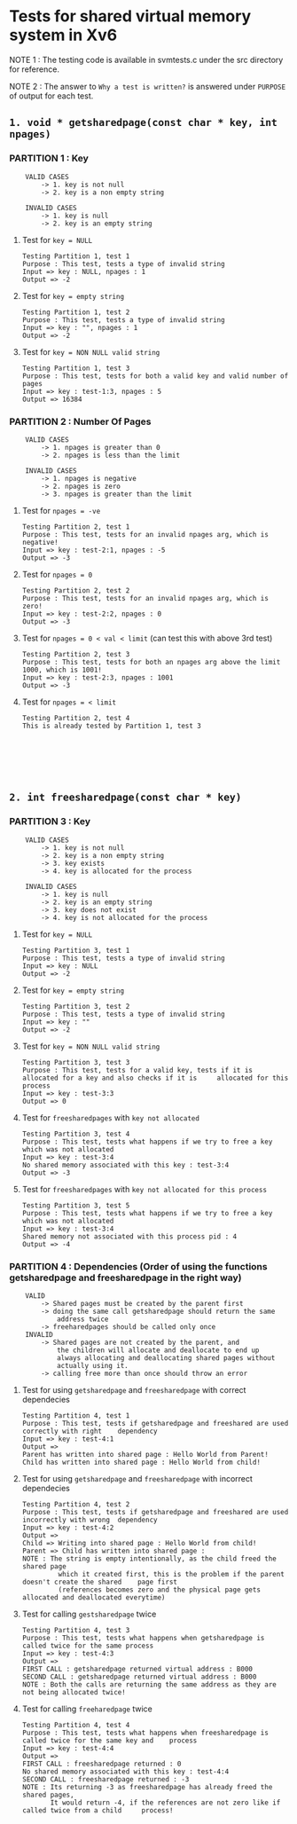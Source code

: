 
# Tests for shared virtual memory system in Xv6

NOTE 1 : The testing code is available in svmtests.c under the src directory for reference.

NOTE 2 : The answer to ```Why a test is written?``` is answered under ```PURPOSE``` of output for each test. 

## ```1. void * getsharedpage(const char * key, int npages)```

### PARTITION 1 : Key
```
    VALID CASES
        -> 1. key is not null
        -> 2. key is a non empty string
    
    INVALID CASES
        -> 1. key is null
        -> 2. key is an empty string
```
1) Test for ```key = NULL```
    ```
    Testing Partition 1, test 1
    Purpose : This test, tests a type of invalid string
    Input => key : NULL, npages : 1
    Output => -2

    ```
1) Test for ```key = empty string```
    ```
    Testing Partition 1, test 2
    Purpose : This test, tests a type of invalid string
    Input => key : "", npages : 1
    Output => -2
    ```
1) Test for ```key = NON NULL valid string```
    ```
    Testing Partition 1, test 3
    Purpose : This test, tests for both a valid key and valid number of pages
    Input => key : test-1:3, npages : 5
    Output => 16384
    ```

### PARTITION 2 : Number Of Pages
```
    VALID CASES
        -> 1. npages is greater than 0
        -> 2. npages is less than the limit
    
    INVALID CASES
        -> 1. npages is negative
        -> 2. npages is zero
        -> 3. npages is greater than the limit
```

1) Test for ```npages = -ve```
    ```
    Testing Partition 2, test 1
    Purpose : This test, tests for an invalid npages arg, which is negative!
    Input => key : test-2:1, npages : -5
    Output => -3
    ```
1) Test for ```npages = 0```
    ```
    Testing Partition 2, test 2
    Purpose : This test, tests for an invalid npages arg, which is zero!
    Input => key : test-2:2, npages : 0
    Output => -3
    ```
1) Test for ```npages = 0 < val < limit``` (can test this with above 3rd test)
    ```
    Testing Partition 2, test 3
    Purpose : This test, tests for both an npages arg above the limit 1000, which is 1001!
    Input => key : test-2:3, npages : 1001
    Output => -3
    ```
1) Test for ```npages = < limit```
    ```
    Testing Partition 2, test 4
    This is already tested by Partition 1, test 3
    ```
<br/><br/><br/><br/>
## ```2. int freesharedpage(const char * key)```

### PARTITION 3 : Key
```
    VALID CASES
        -> 1. key is not null
        -> 2. key is a non empty string
        -> 3. key exists
        -> 4. key is allocated for the process

    INVALID CASES
        -> 1. key is null
        -> 2. key is an empty string
        -> 3. key does not exist
        -> 4. key is not allocated for the process
```

1) Test for ```key = NULL```
    ```
    Testing Partition 3, test 1
    Purpose : This test, tests a type of invalid string
    Input => key : NULL
    Output => -2
    ```
1) Test for ```key = empty string```
    ```
    Testing Partition 3, test 2
    Purpose : This test, tests a type of invalid string
    Input => key : ""
    Output => -2
    ```
1) Test for ```key = NON NULL valid string```
    ```
    Testing Partition 3, test 3
    Purpose : This test, tests for a valid key, tests if it is allocated for a key and also checks if it is     allocated for this process
    Input => key : test-3:3
    Output => 0
    ```
1) Test for ```freesharedpages``` with ```key not allocated```
    ```
    Testing Partition 3, test 4
    Purpose : This test, tests what happens if we try to free a key which was not allocated
    Input => key : test-3:4
    No shared memory associated with this key : test-3:4
    Output => -3
    ```
1) Test for ```freesharedpages``` with ```key not allocated for this process```
    ```
    Testing Partition 3, test 5
    Purpose : This test, tests what happens if we try to free a key which was not allocated
    Input => key : test-3:4
    Shared memory not associated with this process pid : 4
    Output => -4
    ```


### PARTITION 4 : Dependencies (Order of using the functions getsharedpage and freesharedpage in the right way)
```
    VALID
        -> Shared pages must be created by the parent first
        -> doing the same call getsharedpage should return the same 
            address twice
        -> freeharedpages should be called only once
    INVALID
        -> Shared pages are not created by the parent, and 
            the children will allocate and deallocate to end up
            always allocating and deallocating shared pages without
            actually using it.
        -> calling free more than once should throw an error
```

1) Test for using ```getsharedpage``` and ```freesharedpage``` with correct dependecies
    ```
    Testing Partition 4, test 1
    Purpose : This test, tests if getsharedpage and freeshared are used correctly with right    dependency
    Input => key : test-4:1
    Output => 
    Parent has written into shared page : Hello World from Parent!
    Child has written into shared page : Hello World from child!
    ```
1) Test for using ```getsharedpage``` and ```freesharedpage``` with incorrect dependecies
    ```
    Testing Partition 4, test 2
    Purpose : This test, tests if getsharedpage and freeshared are used incorrectly with wrong  dependency
    Input => key : test-4:2
    Output => 
    Child => Writing into shared page : Hello World from child!
    Parent => Child has written into shared page : 
    NOTE : The string is empty intentionally, as the child freed the shared page
             which it created first, this is the problem if the parent doesn't create the shared    page first
             (references becomes zero and the physical page gets allocated and deallocated everytime)
    ```
1) Test for calling ```gestsharedpage``` twice
    ```
    Testing Partition 4, test 3
    Purpose : This test, tests what happens when getsharedpage is called twice for the same process
    Input => key : test-4:3
    Output => 
    FIRST CALL : getsharedpage returned virtual address : B000
    SECOND CALL : getsharedpage returned virtual address : B000
    NOTE : Both the calls are returning the same address as they are not being allocated twice!
    ```
1) Test for calling ```freeharedpage``` twice
    ```
    Testing Partition 4, test 4
    Purpose : This test, tests what happens when freesharedpage is called twice for the same key and    process
    Input => key : test-4:4
    Output => 
    FIRST CALL : freesharedpage returned : 0
    No shared memory associated with this key : test-4:4
    SECOND CALL : freesharedpage returned : -3
    NOTE : Its returning -3 as freesharedpage has already freed the shared pages,
           It would return -4, if the references are not zero like if called twice from a child     process!
    ```
